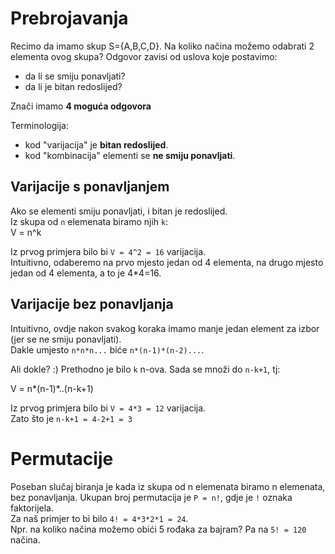 
# Prebrojavanja

Recimo da imamo skup S={A,B,C,D}. 
Na koliko načina možemo odabrati 2 elementa ovog skupa?
Odgovor zavisi od uslova koje postavimo: 
- da li se smiju ponavljati?
- da li je bitan redoslijed?

Znači imamo **4 moguća odgovora**  

Terminologija:
- kod "varijacija" je **bitan redoslijed**.  
- kod "kombinacija" elementi se **ne smiju ponavljati**.

## Varijacije s ponavljanjem
Ako se elementi smiju ponavljati, i bitan je redoslijed.  
Iz skupa od `n` elemenata biramo njih `k`:  
V = n^k

Iz prvog primjera bilo bi `V = 4^2 = 16` varijacija.  
Intuitivno, odaberemo na prvo mjesto jedan od 4 elementa,
na drugo mjesto jedan od 4 elementa, a to je 4*4=16.

## Varijacije bez ponavljanja

Intuitivno, ovdje nakon svakog koraka imamo manje jedan element za izbor
(jer se ne smiju ponavljati).  
Dakle umjesto `n*n*n...` biće `n*(n-1)*(n-2)...`.  

Ali dokle? :) Prethodno je bilo `k` n-ova.
Sada se množi do `n-k+1`, tj:

V = n*(n-1)*..(n-k+1)


Iz prvog primjera bilo bi `V = 4*3 = 12` varijacija.  
Zato što je `n-k+1 = 4-2+1 = 3`

# Permutacije
Poseban slučaj biranja je kada iz skupa od n elemenata biramo n elemenata, bez ponavljanja.
Ukupan broj permutacija je `P = n!`, gdje je `!` oznaka faktorijela.  
Za naš primjer to bi bilo `4! = 4*3*2*1 = 24`.  
Npr. na koliko načina možemo obići 5 rođaka za bajram? Pa na `5! = 120` načina.



